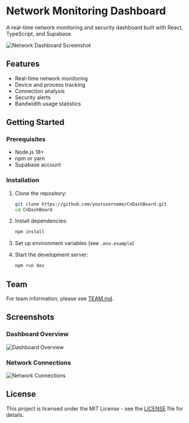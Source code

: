 # Network Monitoring Dashboard

A real-time network monitoring and security dashboard built with React, TypeScript, and Supabase.

![Network Dashboard Screenshot](https://github.com/yourusername/CnDashBoard/blob/main/screenshots/dashboard-screenshot.png?raw=true)

## Features

- Real-time network monitoring
- Device and process tracking
- Connection analysis
- Security alerts
- Bandwidth usage statistics

## Getting Started

### Prerequisites
- Node.js 18+
- npm or yarn
- Supabase account

### Installation

1. Clone the repository:
   ```bash
   git clone https://github.com/yourusername/CnDashBoard.git
   cd CnDashBoard
   ```

2. Install dependencies:
   ```bash
   npm install
   ```

3. Set up environment variables (see `.env.example`)

4. Start the development server:
   ```bash
   npm run dev
   ```

## Team

For team information, please see [TEAM.md](TEAM.md).

## Screenshots

### Dashboard Overview
![Dashboard Overview](https://github.com/yourusername/CnDashBoard/blob/main/screenshots/dashboard-overview.png?raw=true)

### Network Connections
![Network Connections](https://github.com/yourusername/CnDashBoard/blob/main/screenshots/network-connections.png?raw=true)

## License

This project is licensed under the MIT License - see the [LICENSE](LICENSE) file for details.

